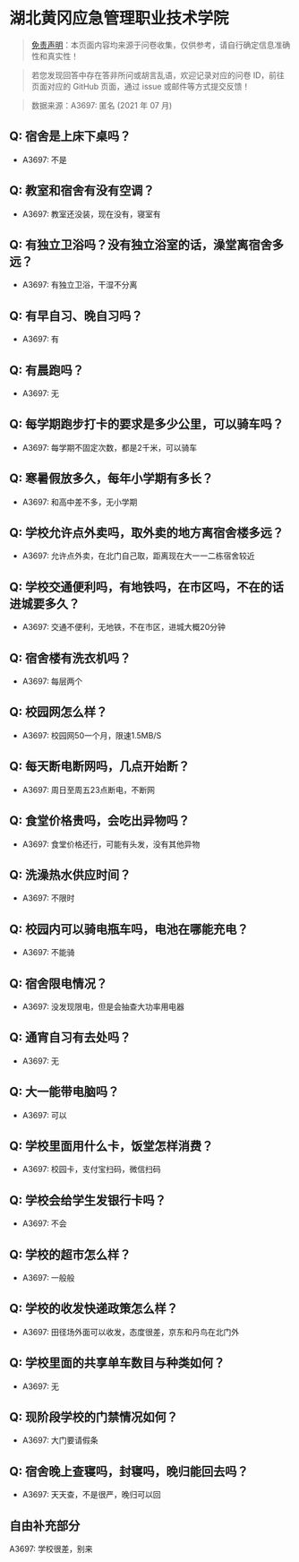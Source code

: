 # 湖北黄冈应急管理职业技术学院

> [免责声明](https://colleges.chat/#_3)：本页面内容均来源于问卷收集，仅供参考，请自行确定信息准确性和真实性！

> 若您发现回答中存在答非所问或胡言乱语，欢迎记录对应的问卷 ID，前往页面对应的 GitHub 页面，通过 issue 或邮件等方式提交反馈！

> 数据来源：A3697: 匿名 (2021 年 07 月)

## Q: 宿舍是上床下桌吗？

- A3697: 不是

## Q: 教室和宿舍有没有空调？

- A3697: 教室还没装，现在没有，寝室有

## Q: 有独立卫浴吗？没有独立浴室的话，澡堂离宿舍多远？

- A3697: 有独立卫浴，干湿不分离

## Q: 有早自习、晚自习吗？

- A3697: 有

## Q: 有晨跑吗？

- A3697: 无

## Q: 每学期跑步打卡的要求是多少公里，可以骑车吗？

- A3697: 每学期不固定次数，都是2千米，可以骑车

## Q: 寒暑假放多久，每年小学期有多长？

- A3697: 和高中差不多，无小学期

## Q: 学校允许点外卖吗，取外卖的地方离宿舍楼多远？

- A3697: 允许点外卖，在北门自己取，距离现在大一一二栋宿舍较近

## Q: 学校交通便利吗，有地铁吗，在市区吗，不在的话进城要多久？

- A3697: 交通不便利，无地铁，不在市区，进城大概20分钟

## Q: 宿舍楼有洗衣机吗？

- A3697: 每层两个

## Q: 校园网怎么样？

- A3697: 校园网50一个月，限速1.5MB/S

## Q: 每天断电断网吗，几点开始断？

- A3697: 周日至周五23点断电，不断网

## Q: 食堂价格贵吗，会吃出异物吗？

- A3697: 食堂价格还行，可能有头发，没有其他异物

## Q: 洗澡热水供应时间？

- A3697: 不限时

## Q: 校园内可以骑电瓶车吗，电池在哪能充电？

- A3697: 不能骑

## Q: 宿舍限电情况？

- A3697: 没发现限电，但是会抽查大功率用电器

## Q: 通宵自习有去处吗？

- A3697: 无

## Q: 大一能带电脑吗？

- A3697: 可以

## Q: 学校里面用什么卡，饭堂怎样消费？

- A3697: 校园卡，支付宝扫码，微信扫码

## Q: 学校会给学生发银行卡吗？

- A3697: 不会

## Q: 学校的超市怎么样？

- A3697: 一般般

## Q: 学校的收发快递政策怎么样？

- A3697: 田径场外面可以收发，态度很差，京东和丹鸟在北门外

## Q: 学校里面的共享单车数目与种类如何？

- A3697: 无

## Q: 现阶段学校的门禁情况如何？

- A3697: 大门要请假条

## Q: 宿舍晚上查寝吗，封寝吗，晚归能回去吗？

- A3697: 天天查，不是很严，晚归可以回

## 自由补充部分

A3697: 学校很差，别来